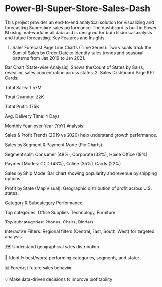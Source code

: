 # Power-BI-Super-Store-Sales-Dash
This project provides an end-to-end analytical solution for visualizing and forecasting Superstore sales performance. The dashboard is built in Power BI using real-world retail data and is designed for both historical analysis and future forecasting.
Key Features and Insights
 1. Sales Forecast Page
Line Charts (Time Series):
Two visuals track the Sum of Sales by Order Date to identify sales trends and seasonal patterns from Jan 2019 to Jan 2021.

Bar Chart (State-wise Analysis):
Shows the Count of States by Sales, revealing sales concentration across states.
 2. Sales Dashboard Page
KPI Cards:

 Total Sales: 1.57M

 Total Quantity: 22K

 Total Profit: 175K

 Avg. Delivery Time: 4 Days

Monthly Year-over-Year (YoY) Analysis:

Sales & Profit Trends (2019 vs 2020) help understand growth performance.

Sales by Segment & Payment Mode (Pie Charts):

Segment split: Consumer (48%), Corporate (33%), Home Office (19%)

Payment Modes: COD (43%), Online (35%), Cards (22%)

Sales by Ship Mode:
Bar chart showing popularity and revenue by shipping options.

Profit by State (Map Visual):
Geographic distribution of profit across U.S. states.

Category & Subcategory Performance:

Top categories: Office Supplies, Technology, Furniture

Top subcategories: Phones, Chairs, Binders

Interactive Filters:
Regional filters (Central, East, South, West) for targeted analysis.

 

🗺️ Understand geographical sales distribution

🎯 Identify best/worst-performing categories, segments, and states

📊 Forecast future sales behavior

💡 Make data-driven decisions to improve profitability
